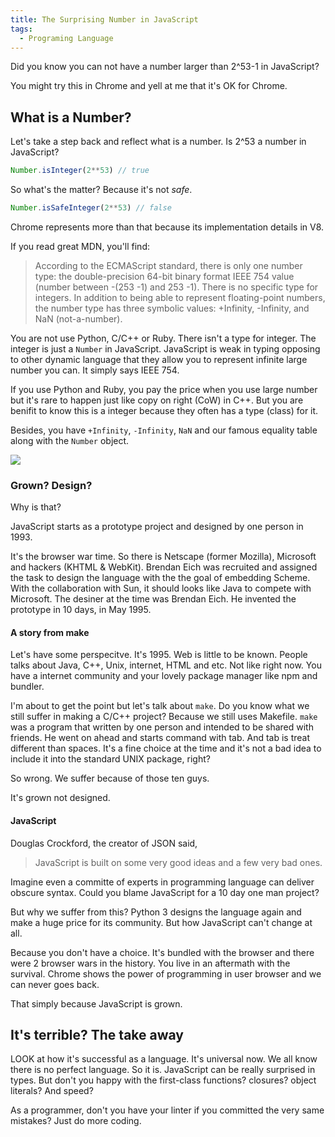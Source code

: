 ```yaml
---
title: The Surprising Number in JavaScript
tags:
  - Programing Language
---
```


Did you know you can not have a number larger than 2^53-1 in JavaScript?

You might try this in Chrome and yell at me that it's OK for Chrome.

## What is a Number?

Let's take a step back and reflect what is a number. Is 2^53 a number in JavaScript?

```js
Number.isInteger(2**53) // true
```

So what's the matter? Because it's not _safe_.

```js
Number.isSafeInteger(2**53) // false
```

Chrome represents more than that because its implementation details in V8.

If you read great MDN, you'll find:

> According to the ECMAScript standard, there is only one number type: the double-precision 64-bit binary format IEEE 754 value (number between -(253 -1) and 253 -1). There is no specific type for integers. In addition to being able to represent floating-point numbers, the number type has three symbolic values: +Infinity, -Infinity, and NaN (not-a-number).

You are not use Python, C/C++ or Ruby. There isn't a type for integer. The integer
is just a `Number` in JavaScript. JavaScript is weak in typing opposing to other
dynamic language that they allow you to represent infinite large number you can.
It simply says IEEE 754.

If you use Python and Ruby, you pay the price when you use large number but it's
rare to happen just like copy on right (CoW) in C++. But you are benifit to know
this is a integer because they often has a type (class) for it.

Besides, you have `+Infinity`, `-Infinity`, `NaN` and our famous equality table along with the `Number` object.

<img src="/assets/images/2017/js-equality-table.png">

### Grown? Design?

Why is that?

JavaScript starts as a prototype project and designed by one person in 1993.

It's the browser war time. So there is 
Netscape (former Mozilla), Microsoft and hackers (KHTML & WebKit). Brendan Eich was recruited and
assigned the task to design the language with the the goal of embedding Scheme.
With the collaboration with Sun, it should looks like Java to compete with Microsoft.
The desiner at the time was Brendan Eich. He invented the
prototype in 10 days, in May 1995.

#### A story from make

Let's have some perspecitve. It's 1995. Web is little to be known. People talks about Java, C++, Unix, internet, HTML and etc. Not like right now. You have a
internet community and your lovely package manager like npm and bundler.

I'm about to get the point but let's talk about `make`.
Do you know what we still suffer in making a C/C++ project? Because we
still uses Makefile. `make` was a program that written by one person and intended
to be shared with friends. He went on ahead and starts command with tab. And 
tab is treat different than spaces. It's a fine choice at the time and it's not a 
bad idea to include it into the standard UNIX package, right?

So wrong. We suffer because of those ten guys.

It's grown not designed.

#### JavaScript

Douglas Crockford, the creator of JSON said,

> JavaScript is built on some very good ideas and a few very bad ones.

Imagine even a committe of experts in programming language can deliver obscure syntax.
Could you blame JavaScript for a 10 day one man project?

But why we suffer from this? Python 3 designs the language again and make a huge
price for its community. But how JavaScript can't change at all.

Because you don't have a choice. It's bundled with the browser and there were 2
browser wars in the history. You live in an aftermath with the survival. Chrome
shows the power of programming in user browser and we can never goes back.

That simply because JavaScript is grown.

## It's terrible? The take away

LOOK at how it's successful as a language. It's universal now.
We all know there is no perfect language. So it is.
JavaScript can be really surprised
in types. But don't you happy with the first-class functions? closures? object literals? And speed?

As a programmer, don't you have your linter if you committed the very same mistakes?
Just do more coding.

